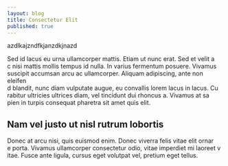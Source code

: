 ```yaml
---
layout: blog
title: Consectetur Elit
published: true
---
```


azdlkajzndfkjanzdkjnazd

Sed id lacus eu urna ullamcorper mattis. Etiam ut nunc erat. Sed et velit a\
c nisi mattis mollis tempus id nulla. In varius fermentum posuere. Vivamus \
suscipit accumsan arcu ac ullamcorper. Aliquam adipiscing, ante non eleifen\
d blandit, nunc diam vulputate augue, eu convallis lorem lacus in lacus. Cu\
rabitur ultricies ultrices diam, vel tincidunt dui rhoncus a. Vivamus at sa\
pien in turpis consequat pharetra sit amet quis elit.

## Nam vel justo ut nisl rutrum lobortis

Donec at arcu nisi, quis euismod enim. Donec viverra felis vitae elit ornar\
e porta. Vivamus ullamcorper consectetur odio, vitae imperdiet mi laoreet v\
itae. Fusce ante ligula, cursus eget volutpat vel, pretium eget tellus.